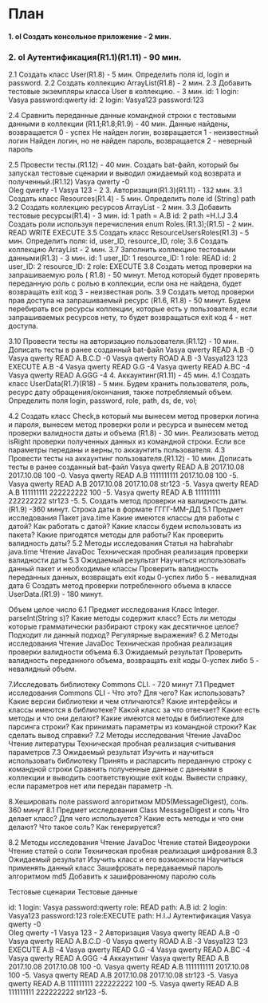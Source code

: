 # План 
#### 1. ol Создать консольное приложение - 2 мин.
### 2. ol Аутентификация(R1.1)(R1.11) - 90 мин.
2.1 Создать класс User(R1.8) - 5 мин.
Определить поля id, login и password.
2.2 Создать коллекцию ArrayList<User>(R1.8) - 2 мин.
2.3 Добавить тестовые экземпляры класса User в коллекцию. - 3 мин.
id: 1	login: Vasya		password:qwerty
id: 2	login: Vasya123	password:123

2.4 Сравнить переданные данные командной строки с тестовыми данными в коллекции (R1.1;R1.8;R1.9) - 40 мин.
Данные найдены, возвращается 0 - успех
Не найден логин, возвращается 1 - неизвестный логин
Найден логин, но не найден пароль, возвращается 2 - неверный пароль

2.5 Провести тесты.(R1.12) - 40 мин.
Создать bat-файл, который бы запускал тестовые сценарии и выводил ожидаемый код возврата и полученный.(R1.12) 
Vasya 	qwerty	 -0  
Oleg 	qwerty 	 -1
Vasya 	123 	- 2	
3. Авторизация(R1.3)(R1.11) - 132 мин.
3.1 Создать класс Resources(R1.4) - 5 мин.
Определить поле id
  (String) path
3.2 Создать коллекцию ресурсов ArrayList<Resources> - 2 мин.
3.3  Добавить тестовые ресурcы(R1.4) - 3 мин.
id: 1 	path = A.B
id: 2	path =H.I.J
3.4 Создать роли используя перечисления enum Roles.(R1.3);(R1.5) - 2 мин.
READ
WRITE
EXECUTE
3.5 Создать класс ResourceUsersRoles(R1.3) - 5 мин.
Определить поля: id, user_ID, resource_ID, role;
3.6 Создать коллекцию ArrayList<ResourceUsersRoles> - 2 мин.
3.7 Заполнить коллекцию тестовыми данными(R1.3) - 3 мин.
id: 1	user_ID: 1 	resource_ID: 1 		role:  READ
id: 2	user_ID: 2 	resource_ID: 2 		role:  EXECUTE
3.8 Создать метод проверки на запрашиваемую роль ( R1.8) - 50 минут.
Метод который будет проверять переданную роль с ролью в коллекции, если она не найдена, будет возвращать exit код 3 - неизвестная роль.
3.9 Создать метод проверки прав доступа на запрашиваемый ресурс (R1.6, R1.8)  - 50 минут.
Будем перебирать все ресурсы коллекции, которые есть у пользователя, если запрашиваемых ресурсов нету, то будет возвращаться exit код 4 - нет доступа.

	
3.10 Провести тесты на авторизацию пользователя.(R1.12) - 10 мин.
Дописать тесты в ранее созданный bat-файл
Vasya  	qwerty  		READ 		A.B		 -0
Vasya 	qwerty  		READ 		A.B.C.D	 -0
Vasya 	 qwerty  	ROAD		A.B 	 	 -3
Vasya123  123  		EXECUTE 	A.B  		 -4
Vasya  qwerty  		READ 		G.G  		 -4
Vasya  qwerty  		READ 		A.BC  		 -4
Vasya  qwerty  		READ 		A.GGG 		 -4
4. Аккаунтинг(R1.11) - 45 мин.
4.1 Создать класс UserData(R1.7)(R18) - 5 мин.
Будем хранить пользователя, роль, ресурс дату обращения/окончания, также  потребляемый объем.
Определить поля login, password, role, path, ds, de, vol;
	
4.2 Создать класс Cheсk,в который мы вынесем метод проверки логина и пароля, вынесем метод проверки роли и ресурса и вынесем метод проверки валидности даты и объема (R1.8) - 30 мин.
Реализовать метод isRight проверки полученных данных из командной строки.
Если все параметры переданы и верны,то аккаунтить пользователя.
4.3 Провести тесты на аккаунтинг пользователя.(R1.12) - 10 мин.
Дописать тесты в ранее созданный bat-файл
Vasya  qwerty  	READ 	A.B 	2017.10.08 	2017.10.08	100 	-0.
Vasya  qwerty  	READ 	A.B 	1111111111 	2017.10.08	100 	-5.
Vasya  qwerty  	READ 	A.B 	2017.10.08 	2017.10.08	str123 	-5.
Vasya  qwerty  	READ 	A.B 	111111111 	222222222	100 	-5.
Vasya  qwerty  	READ 	A.B 	111111111 	222222222	str123 	-5.
5. Создать метод проверки на валидность даты.(R1.9) -360 минут.
Строка даты в формате ГГГГ-ММ-ДД
	5.1 Предмет исследования
Пакет java.time
Какие имеются классы для работы с датой?
Как работать с датой?
Какие классы будем использовать из пакета?
Какие пригодятся методы для работы?
Как проверить валидность даты?
5.2 Методы исследования
Статья на habrahabr java.time
Чтение JavaDoc
Техническая пробная реализация проверки валидности даты
5.3 Ожидаемый результат
Научиться использовать данный пакет и необходимые классы
Проверить валидность переданных данных, возвращать exit коды 0-успех либо 5 - невалидная дата
6  Создать метод проверки потребленного объема в классе UserData.(R1.9) - 180 минут.

Объем целое число
6.1 Предмет исследования
Класс Integer. parseInt(String s)?
Какие методы содержит класс?
Есть ли методы которые грамматически разбирают строку как десятичное целое?
Подходит ли данный подход?
Регулярные выражения?
6.2 Методы исследования	
Чтение JavaDoc
Техническая пробная реализация проверки валидности объема
6.3 Ожидаемый результат
Проверить валидность переданного объема, возвращать exit коды 0-успех либо 5 - невалидный объем.

7.Исследовать библиотеку Commons CLI. - 720 минут
7.1 Предмет исследования
 Commons CLI - Что это? Для чего? Как использовать?
 Какие версии библиотеки и чем отличаются?
 Какие интерфейсы и классы имеются в библиотеке?
 Какой класс за что отвечает?
 Какие есть методы и что они делают?
 Какие имеются методы в библиотеке для парсинга строки? 
 Как принимать параметры из командной строки?
 Как сделать вывод справки?
7.2 Методы исследования
Чтение JavaDoc
Чтение литературы
Техническая пробная реализация считывания параметров
7.3 Ожидаемый результат
Изучить и научиться использовать библиотеку
Принять и распарсить переданную строку с командной строки
Сравнить полученные данные с данными в коллекции и выводить соответствующие exit коды.
Вывести справку, если параметров нет или передан параметр -h.

8.Хешировать поле password алгоритмом MD5(MessageDigest), соль.	 360 минут
8.1 Предмет исследования
Class MessageDigest и соль
Что делает класс? Для чего используется?
Какие есть методы и что они делают?
Что такое соль? Как генерируется?

8.2 Методы исследования
Чтение JavaDoc
Чтение статей
Видеоуроки
Чтение статей о соли
Техническая пробная реализация шифрования
8.3 Ожидаемый результат
Изучить класс и его возможности
Научиться применять данный класс
Зашифровать передаваемый пароль алгоритмом md5 
Добавить к зашифрованному паролю соль

Тестовые сценарии
Тестовые данные

id: 1	login: Vasya		password:qwerty	role: READ 		path: A.B
id: 2	login: Vasya123		password:123 		role:EXECUTE 		path: H.I.J
Аутентификация
Vasya 	qwerty	 -0  
Oleg 	qwerty 	 -1
Vasya 	123 	- 2
Авторизация
Vasya  	qwerty  		READ 		A.B		 -0
Vasya 	qwerty  		READ 		A.B.C.D	 -0
Vasya 	 qwerty  	ROAD		A.B 	 	 -3
Vasya123  123  		EXECUTE 	A.B  		 -4
Vasya  qwerty  		READ 		G.G  		 -4
Vasya  qwerty  		READ 		A.BC  		 -4
Vasya  qwerty  		READ 		A.GGG 		 -4
Аккаунтинг
Vasya  qwerty  		READ 		A.B 	2017.10.08 	2017.10.08	100 	-0.
Vasya  qwerty  		READ 		A.B 	1111111111 	2017.10.08	100 	-5.
Vasya  qwerty  		READ 		A.B 	2017.10.08 	2017.10.08	str123 	-5.
Vasya  qwerty  		READ 		A.B 	111111111 	222222222	100 	-5.
Vasya  qwerty  		READ 		A.B 	111111111 	222222222	str123 	-5.
